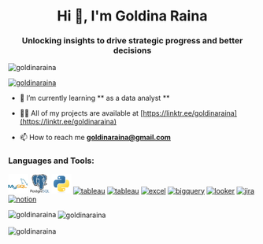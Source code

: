 <h1 align="center">Hi 👋, I'm Goldina Raina</h1>
<h3 align="center">Unlocking insights to drive strategic progress and better decisions</h3>

<p align="left"> <img src="https://komarev.com/ghpvc/?username=goldinaraina&label=Profile%20views&color=0e75b6&style=flat" alt="goldinaraina" /> </p>

<p align="left"> <a href="https://github.com/ryo-ma/github-profile-trophy"><img src="https://github-profile-trophy.vercel.app/?username=goldinaraina" alt="goldinaraina" /></a> </p>

- 🌱 I’m currently learning ** as a data analyst **

- 👨‍💻 All of my projects are available at [https://linktr.ee/goldinaraina](https://linktr.ee/goldinaraina)

- 📫 How to reach me **goldinaraina@gmail.com**

<p align="left">
</p>

<h3 align="left">Languages and Tools:</h3>
<p align="left">
  <a href="https://www.mysql.com/" target="_blank" rel="noreferrer"><img src="https://raw.githubusercontent.com/devicons/devicon/master/icons/mysql/mysql-original-wordmark.svg" alt="mysql" width="40" height="40"/></a>
  <a href="https://www.postgresql.org" target="_blank" rel="noreferrer"><img src="https://raw.githubusercontent.com/devicons/devicon/master/icons/postgresql/postgresql-original-wordmark.svg" alt="postgresql" width="40" height="40"/></a>
  <a href="https://www.python.org" target="_blank" rel="noreferrer"><img src="https://raw.githubusercontent.com/devicons/devicon/master/icons/python/python-original.svg" alt="python" width="40" height="40"/></a>
  <a href="https://www.tableau.com/" target="_blank" rel="noreferrer"><img src="https://www.vectorlogo.zone/logos/tableau/tableau-icon.svg" alt="tableau" width="40" height="40"/></a>
  <a href="https://www.tableau.com/" target="_blank" rel="noreferrer"><img src="https://www.vectorlogo.zone/logos/tableau/tableau-icon.svg" alt="tableau" width="40" height="40"/></a>
  <a href="https://www.microsoft.com/en-us/microsoft-365/excel" target="_blank" rel="noreferrer"><img src="https://upload.wikimedia.org/wikipedia/commons/thumb/8/86/Microsoft_Excel_2013-2019_logo.svg/1200px-Microsoft_Excel_2013-2019_logo.svg.png" alt="excel" width="40" height="40"/></a>
  <a href="https://cloud.google.com/bigquery" target="_blank" rel="noreferrer"><img src="https://www.vectorlogo.zone/logos/google_bigquery/google_bigquery-icon.svg" alt="bigquery" width="40" height="40"/></a>
  <a href="https://looker.com/" target="_blank" rel="noreferrer"><img src="https://www.vectorlogo.zone/logos/looker/looker-icon.svg" alt="looker" width="40" height="40"/></a>
  <a href="https://www.atlassian.com/software/jira" target="_blank" rel="noreferrer"><img src="https://www.vectorlogo.zone/logos/atlassian_jira/atlassian_jira-icon.svg" alt="jira" width="40" height="40"/></a>
 <a href="https://www.notion.so/" target="_blank" rel="noreferrer"><img src="https://www.vectorlogo.zone/logos/notion/notion-icon.svg" alt="notion" width="40" height="40"/></a>


</p>

<p><img align="left" src="https://github-readme-stats.vercel.app/api/top-langs?username=goldinaraina&show_icons=true&locale=en&layout=compact" alt="goldinaraina" /></p>

<p>&nbsp;<img align="center" src="https://github-readme-stats.vercel.app/api?username=goldinaraina&show_icons=true&locale=en" alt="goldinaraina" /></p>

<p><img align="center" src="https://github-readme-streak-stats.herokuapp.com/?user=goldinaraina&" alt="goldinaraina" /></p>
